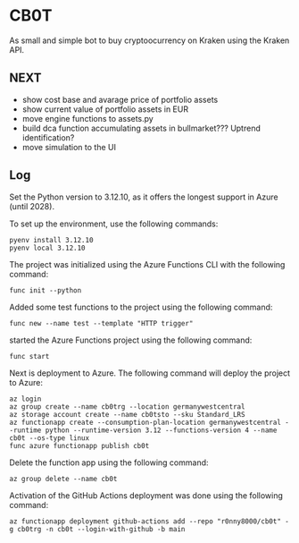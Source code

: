 CB0T
====

As small and simple bot to buy cryptoocurrency on Kraken using the Kraken API.

NEXT
----

- show cost base and avarage price of portfolio assets
- show current value of portfolio assets in EUR
- move engine functions to assets.py
- build dca function accumulating assets in bullmarket??? Uptrend identification?
- move simulation to the UI

Log
---

Set the Python version to 3.12.10, as it offers the longest support in Azure (until 2028).

To set up the environment, use the following commands:

    pyenv install 3.12.10
    pyenv local 3.12.10

The project was initialized using the Azure Functions CLI with the following command:

    func init --python

Added some test functions to the project using the following command:

    func new --name test --template "HTTP trigger"

started the Azure Functions project using the following command:

    func start

Next is deployment to Azure. The following command will deploy the project to Azure:

    az login
    az group create --name cb0trg --location germanywestcentral
    az storage account create --name cb0tsto --sku Standard_LRS
    az functionapp create --consumption-plan-location germanywestcentral --runtime python --runtime-version 3.12 --functions-version 4 --name cb0t --os-type linux
    func azure functionapp publish cb0t

Delete the function app using the following command:

    az group delete --name cb0t

Activation of the GitHub Actions deployment was done using the following command:

    az functionapp deployment github-actions add --repo "r0nny8000/cb0t" -g cb0trg -n cb0t --login-with-github -b main
